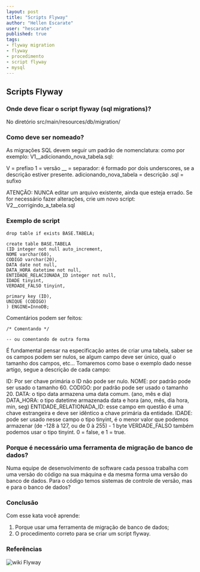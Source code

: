 ```yaml
---
layout: post
title: "Scripts Flyway"
author: "Hellen Escarate"
user: "hescarate"
published: true
tags:
- flyway migration
- flyway
- procedimento
- script flyway 
- mysql
---
```



## Scripts Flyway 

### Onde deve ficar o script flyway (sql migrations)?

No diretório src/main/resources/db/migration/


### Como deve ser nomeado? 

As migrações SQL devem seguir um padrão de nomenclatura: 
como por exemplo: V1__adicionando_nova_tabela.sql:

V = prefixo
1 = versão
__ = separador: é formado por dois underscores, se a descrição estiver presente. 
adicionando_nova_tabela = descrição
.sql = sufixo

ATENÇÃO:
NUNCA editar um arquivo existente, ainda que esteja errado.
Se for necessário fazer alterações, crie um novo script:
V2__corrigindo_a_tabela.sql

### Exemplo de script

```
drop table if exists BASE.TABELA;

create table BASE.TABELA
(ID integer not null auto_increment,
NOME varchar(60),
CODIGO varchar(20),
DATA date not null,
DATA_HORA datetime not null,
ENTIDADE_RELACIONADA_ID integer not null,
IDADE tinyint,
VERDADE_FALSO tinyint,

primary key (ID),
UNIQUE (CODIGO)
) ENGINE=InnoDB;
```

Comentários podem ser feitos:  
```
/* Comentando */

-- ou comentando de outra forma

```

É fundamental pensar na especificação antes de criar uma tabela, saber se os campos podem ser nulos, se algum campo 
deve ser único, qual o tamanho dos campos, etc...
Tomaremos como base o exemplo dado nesse artigo, segue a descrição de cada campo: 

ID: Por ser chave primária o ID não pode ser nulo. 
NOME: por padrão pode ser usado o tamanho 60.
CODIGO: por padrão pode ser usado o tamanho 20.
DATA: o tipo data armazena uma data comum. (ano, mês e dia)
DATA_HORA: o tipo datetime armazenada data e hora (ano, mês, dia hora, min, seg)
ENTIDADE_RELATIONADA_ID: esse campo em questão é uma chave estrangeira e deve ser idêntico a chave primária da entidade. 
IDADE: pode ser usado nesse campo o tipo tinyint, é o menor valor que podemos armazenar (de -128 à 127, ou de 0 à 255) - 
1 byte
VERDADE_FALSO também podemos usar o tipo tinyint. 0 = false, e 1 = true. 

### Porque é necessário uma ferramenta de migração de banco de dados?

Numa equipe de desenvolvimento de software cada pessoa trabalha com uma versão do código na sua máquina e da mesma 
forma uma versão do banco de dados. 
Para o código temos sistemas de controle de versão, mas e para o banco de dados?

### Conclusão

Com esse kata você aprende:
1. Porque usar uma ferramenta de migração de banco de dados;
2. O procedimento correto para se criar um script flyway. 

### Referências

![wiki Flyway](http://code.google.com/p/flyway/)








